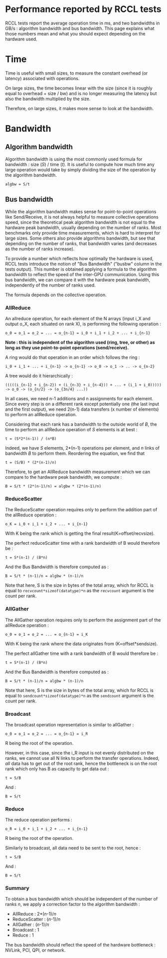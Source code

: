 # Performance reported by RCCL tests

RCCL tests report the average operation time in ms, and two bandwidths in GB/s : algorithm bandwidth and bus bandwidth. This page explains what those numbers mean and what you should expect depending on the hardware used.

# Time

Time is useful with small sizes, to measure the constant overhead (or latency) associated with operations.

On large sizes, the time becomes linear with the size (since it is roughly equal to overhead + size / bw) and is no longer measuring the latency but
also the bandwidth multiplied by the size.

Therefore, on large sizes, it makes more sense to look at the bandwidth.

# Bandwidth

## Algorithm bandwidth

Algorithm bandwidth is using the most commonly used formula for bandwidth : size (_S_) / time (_t_). It is useful to compute how much time any large operation would take by simply dividing the size of the operation by the algorithm bandwidth.

`algbw = S/t`

## Bus bandwidth

While the algorithm bandwidth makes sense for point-to-point operations like Send/Receive, it is not always helpful to measure collective operations speed, since the theoretical peak algorithm bandwidth is not equal to the hardware peak bandwidth, usually depending on the number of ranks.
Most benchmarks only provide time measurements, which is hard to interpret for large sizes. Some others also provide algorithms bandwidth, but see that depending on the number of ranks, that bandwidth varies (and decreases as the number of ranks increase).

To provide a number which reflects how optimally the hardware is used, RCCL tests introduce the notion of "Bus Bandwidth" ("busbw" column in the tests output).
This number is obtained applying a formula to the algorithm bandwidth to reflect the speed of the inter-GPU communication.
Using this bus bandwidth, we can compare it with the hardware peak bandwidth, independently of the number of ranks used.

The formula depends on the collective operation.

### AllReduce

An allreduce operation, for each element of the N arrays (input i_X and output o_X, each situated on rank X), is performing the following operation :

`o_0 = o_1 = o_2 = ... = o_{n-1} = i_0 + i_1 + i_2 + ... + i_{n-1}`

**Note : this is independent of the algorithm used (ring, tree, or other) as long as they use point-to-point operations (send/receive).**

A ring would do that operation in an order which follows the ring :

`i_0 + i_1 + ... + i_{n-1} -> o_{n-1} -> o_0 -> o_1 -> .. -> o_{n-2}`

A tree would do it hierarchically :

`(((((i_{n-1} + i_{n-2}) + (i_{n-3} + i_{n-4})) + ... + (i_1 + i_0))))) -> o_0 -> (o_{n/2} -> (o_{3n/4} ...))`

In all cases, we need n-1 additions and n assignments for each element. Since every step is on a different rank except potentially one (the last input and the first output),
we need 2(n-1) data transfers (x number of elements) to perform an allReduce operation.

Considering that each rank has a bandwidth to the outside world of _B_, the time to perform an allReduce operation of _S_ elements is at best :

 `t = (S*2*(n-1)) / (n*B)`

Indeed, we have _S_ elements, 2*(n-1) operations per element, and _n_ links of bandwidth _B_ to perform them.
Reordering the equation, we find that

 `t = (S/B) * (2*(n-1)/n)`

Therefore, to get an AllReduce bandwidth measurement which we can compare to the hardware peak bandwidth, we compute :

 `B = S/t * (2*(n-1)/n) = algbw * (2*(n-1)/n)`

### ReduceScatter

The ReduceScatter operation requires only to perform the addition part of the allReduce operation :

 `o_K = i_0 + i_1 + i_2 + ... + i_{n-1}`

With K being the rank which is getting the final result(K=offset/recvsize).

The perfect reduceScatter time with a rank bandwidth of B would therefore be :

 `t = S*(n-1) / (B*n)`

And the Bus Bandwidth is therefore computed as :

 `B = S/t * (n-1)/n = algbw * (n-1)/n`

Note that here, S is the size in bytes of the total array, which for RCCL is equal to `recvcount*sizeof(datatype)*n` as the `recvcount` argument is the count per rank.

### AllGather

The AllGather operation requires only to perform the assignment part of the allReduce operation :

 `o_0 = o_1 = o_2 = ... = o_{n-1} = i_K`

With K being the rank where the data originates from (K=offset*sendsize).

The perfect allGather time with a rank bandwidth of B would therefore be :

 `t = S*(n-1) / (B*n)`

And the Bus Bandwidth is therefore computed as :

 `B = S/t * (n-1)/n = algbw * (n-1)/n`

Note that here, S is the size in bytes of the total array, which for RCCL is equal to `sendcount*sizeof(datatype)*n` as the `sendcount` argument is the count per rank.

### Broadcast

The broadcast operation representation is similar to allGather :

 `o_0 = o_1 = o_2 = ... = o_{n-1} = i_R`

R being the root of the operation.

However, in this case, since the i_R input is not evenly distributed on the ranks, we cannot use all N links to perform the transfer operations.
Indeed, *all* data has to get out of the root rank, hence the bottleneck is on the root rank which only has B as capacity to get data out :

 `t = S/B`

And :

 `B = S/t`

### Reduce

The reduce operation performs :

 `o_R = i_0 + i_1 + i_2 + ... + i_{n-1}`

R being the root of the operation.

Similarly to broadcast, all data need to be sent to the root, hence :

 `t = S/B`

And :

 `B = S/t`

### Summary

To obtain a bus bandwidth which should be independent of the number of ranks _n_, we apply a correction factor to the algorithm bandwidth :

* AllReduce : 2*(_n_-1)/_n_
* ReduceScatter : (_n_-1)/_n_
* AllGather : (_n_-1)/_n_
* Broadcast : 1
* Reduce : 1

The bus bandwidth should reflect the speed of the hardware bottleneck : NVLink, PCI, QPI, or network.
